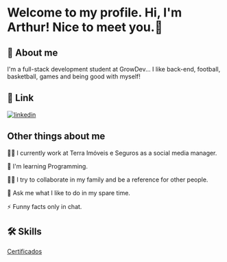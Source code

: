 #  Welcome to my profile. Hi, I'm Arthur! Nice to meet you.👋


## 🚀 About me
I'm a full-stack development student at GrowDev... I like back-end, football, basketball, games and being good with myself!


## 🔗 Link

[![linkedin](https://img.shields.io/badge/linkedin-0A66C2?style=for-the-badge&logo=linkedin&logoColor=white)](https://www.linkedin.com/in/arthur-pessoa-nunes-31698a20b/)



## Other things about me
👩‍💻 I currently work at Terra Imóveis e Seguros as a social media manager.

🧠 I'm learning Programming.

👯‍♀️ I try to collaborate in my family and be a reference for other people.

💬 Ask me what I like to do in my spare time.

⚡️ Funny facts only in chat.


## 🛠 Skills
<a href="https://www.linkedin.com/in/arthurpnuness23/details/certifications/">Certificados</a>


